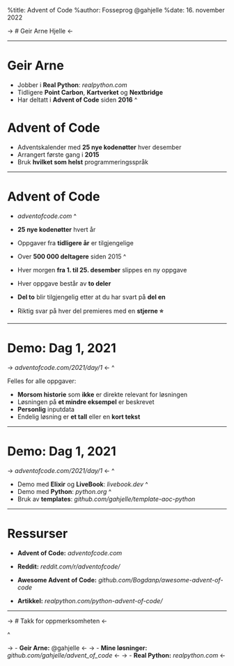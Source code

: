 %title: Advent of Code
%author: Fosseprog                       @gahjelle
%date: 16. november 2022

-> # Geir Arne Hjelle <-

---

# Geir Arne

- Jobber i **Real Python**: _realpython.com_
- Tidligere **Point Carbon**, **Kartverket** og **Nextbridge**
- Har deltatt i **Advent of Code** siden **2016**
^

# Advent of Code

- Adventskalender med **25 nye kodenøtter** hver desember
- Arrangert første gang i **2015**
- Bruk **hvilket som helst** programmeringsspråk

---

# Advent of Code

- _adventofcode.com_
^

- **25 nye kodenøtter** hvert år
- Oppgaver fra **tidligere år** er tilgjengelige
- Over **500 000 deltagere** siden 2015
^

- Hver morgen **fra 1. til 25. desember** slippes en ny oppgave
- Hver oppgave består av **to deler**
- **Del to** blir tilgjengelig etter at du har svart på **del en**
- Riktig svar på hver del premieres med en **stjerne ⭐**

---

# Demo: Dag 1, 2021

-> _adventofcode.com/2021/day/1_ <-
^

Felles for alle oppgaver:

- **Morsom historie** som **ikke** er direkte relevant for løsningen
- Løsningen på **et mindre eksempel** er beskrevet
- **Personlig** inputdata
- Endelig løsning er **et tall** eller en **kort tekst**

---

# Demo: Dag 1, 2021

-> _adventofcode.com/2021/day/1_ <-
^

- Demo med **Elixir** og **LiveBook**: _livebook.dev_
^
- Demo med **Python**: _python.org_
^
- Bruk av **templates**: _github.com/gahjelle/template-aoc-python_

---

# Ressurser

- **Advent of Code:** _adventofcode.com_

- **Reddit:** _reddit.com/r/adventofcode/_

- **Awesome Advent of Code:** _github.com/Bogdanp/awesome-advent-of-code_

- **Artikkel:** _realpython.com/python-advent-of-code/_

---

-> # Takk for oppmerksomheten <-

^


-> - **Geir Arne:** @gahjelle                               <-
-> - **Mine løsninger:** _github.com/gahjelle/advent_of_code_   <-
-> - **Real Python:** _realpython.com_                         <-
